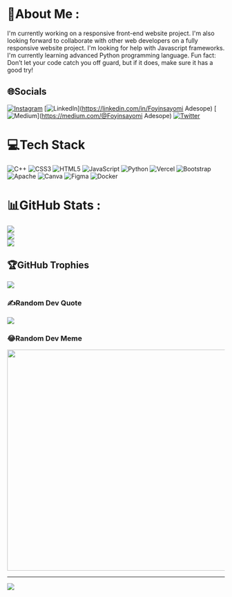 # 💫About Me :
I'm currently working on a responsive front-end website project.
I'm also looking forward to collaborate with other web developers on a fully responsive website project.
I'm looking for help with Javascript frameworks.
I'm currently learning advanced Python programming language.
Fun fact: Don’t let your code catch you off guard, but if it does, make sure it has a good try!

## 🌐Socials
[![Instagram](https://img.shields.io/badge/Instagram-%23E4405F.svg?logo=Instagram&logoColor=white)](https://instagram.com/emmanuel_adesope) [![LinkedIn](https://img.shields.io/badge/LinkedIn-%230077B5.svg?logo=linkedin&logoColor=white)](https://linkedin.com/in/Foyinsayomi Adesope) [![Medium](https://img.shields.io/badge/Medium-12100E?logo=medium&logoColor=white)](https://medium.com/@Foyinsayomi Adesope) [![Twitter](https://img.shields.io/badge/Twitter-%231DA1F2.svg?logo=Twitter&logoColor=white)](https://twitter.com/@_ShadowSurfer) 

# 💻Tech Stack
![C++](https://img.shields.io/badge/c++-%2300599C.svg?style=for-the-badge&logo=c%2B%2B&logoColor=white) ![CSS3](https://img.shields.io/badge/css3-%231572B6.svg?style=for-the-badge&logo=css3&logoColor=white) ![HTML5](https://img.shields.io/badge/html5-%23E34F26.svg?style=for-the-badge&logo=html5&logoColor=white) ![JavaScript](https://img.shields.io/badge/javascript-%23323330.svg?style=for-the-badge&logo=javascript&logoColor=%23F7DF1E) ![Python](https://img.shields.io/badge/python-3670A0?style=for-the-badge&logo=python&logoColor=ffdd54) ![Vercel](https://img.shields.io/badge/vercel-%23000000.svg?style=for-the-badge&logo=vercel&logoColor=white) ![Bootstrap](https://img.shields.io/badge/bootstrap-%23563D7C.svg?style=for-the-badge&logo=bootstrap&logoColor=white) ![Apache](https://img.shields.io/badge/apache-%23D42029.svg?style=for-the-badge&logo=apache&logoColor=white) ![Canva](https://img.shields.io/badge/Canva-%2300C4CC.svg?style=for-the-badge&logo=Canva&logoColor=white) 	![Figma](https://img.shields.io/badge/figma-%23F24E1E.svg?style=for-the-badge&logo=figma&logoColor=white) ![Docker](https://img.shields.io/badge/docker-%230db7ed.svg?style=for-the-badge&logo=docker&logoColor=white)
# 📊GitHub Stats :
![](https://github-readme-stats.vercel.app/api?username=shadowsurfer01&theme=vision-friendly-dark&hide_border=true&include_all_commits=true&count_private=true)<br/>
![](https://github-readme-streak-stats.herokuapp.com/?user=shadowsurfer01&theme=vision-friendly-dark&hide_border=true)<br/>
![](https://github-readme-stats.vercel.app/api/top-langs/?username=shadowsurfer01&theme=vision-friendly-dark&hide_border=true&include_all_commits=true&count_private=true&layout=compact)

## 🏆GitHub Trophies
![](https://github-trophies.vercel.app/?username=shadowsurfer01&theme=darkhub&no-frame=true&no-bg=false&margin-w=4)

### ✍️Random Dev Quote
![](https://quotes-github-readme.vercel.app/api?type=horizontal&theme=dark)

### 😂Random Dev Meme
<img src="https://random-memer.herokuapp.com/" width="512px"/>

---
[![](https://visitcount.itsvg.in/api?id=shadowsurfer01&icon=0&color=0)](https://visitcount.itsvg.in)
